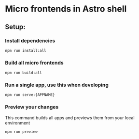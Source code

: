 # Micro frontends in Astro shell

## Setup:

### Install dependencies

`npm run install:all`

### Build all micro frontends

`npm run build:all`

### Run a single app, use this when developing

`npm run serve:{APPNAME}`

### Preview your changes

This command builds all apps and previews them from your local environment

`npm run preview`
